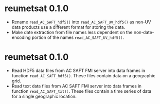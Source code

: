 # reumetsat 0.1.0

* Rename `read_AC_SAFT_hdf5()` into `read_AC_SAFT_UV_hdf5()` as non-UV data
products use a different format for storing the data.
* Make date extraction from file names less dependent on the non-date-encoding 
portion of the names `read_AC_SAFT_UV_hdf5()`.

# reumetsat 0.1.0

* Read HDF5 data files from AC SAFT FMI server into data frames
in function `read_AC_SAFT_hdf5()`. These files contain data on a geographic grid.
* Read text data files from AC SAFT FMI server into data frames
in function `read_AC_SAFT_txt()`. These files contain a time series of data for
a single geographic location.
